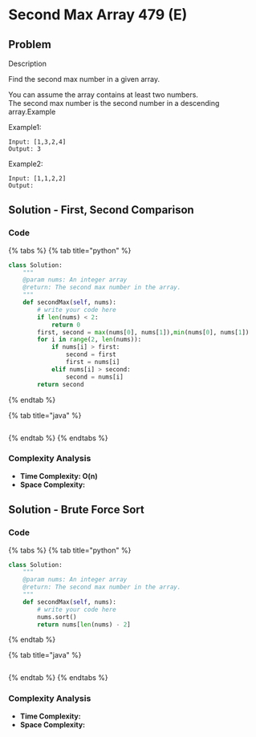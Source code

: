 # Second Max Array 479 \(E\)

## Problem

Description

Find the second max number in a given array.

You can assume the array contains at least two numbers.  
The second max number is the second number in a descending array.Example

Example1:

```text
Input: [1,3,2,4]
Output: 3
```

Example2:

```text
Input: [1,1,2,2]
Output: 
```

## Solution - First, Second Comparison

### Code

{% tabs %}
{% tab title="python" %}
```python
class Solution:
    """
    @param nums: An integer array
    @return: The second max number in the array.
    """
    def secondMax(self, nums):
        # write your code here
        if len(nums) < 2:
            return 0
        first, second = max(nums[0], nums[1]),min(nums[0], nums[1])
        for i in range(2, len(nums)):
            if nums[i] > first:
                second = first
                first = nums[i]
            elif nums[i] > second:
                second = nums[i]
        return second
```
{% endtab %}

{% tab title="java" %}
```

```
{% endtab %}
{% endtabs %}

### Complexity Analysis

* **Time Complexity: O\(n\)**
* **Space Complexity:**

## Solution - Brute Force Sort

### Code

{% tabs %}
{% tab title="python" %}
```python
class Solution:
    """
    @param nums: An integer array
    @return: The second max number in the array.
    """
    def secondMax(self, nums):
        # write your code here
        nums.sort()
        return nums[len(nums) - 2]
```
{% endtab %}

{% tab title="java" %}
```

```
{% endtab %}
{% endtabs %}

### Complexity Analysis

* **Time Complexity:**
* **Space Complexity:**

